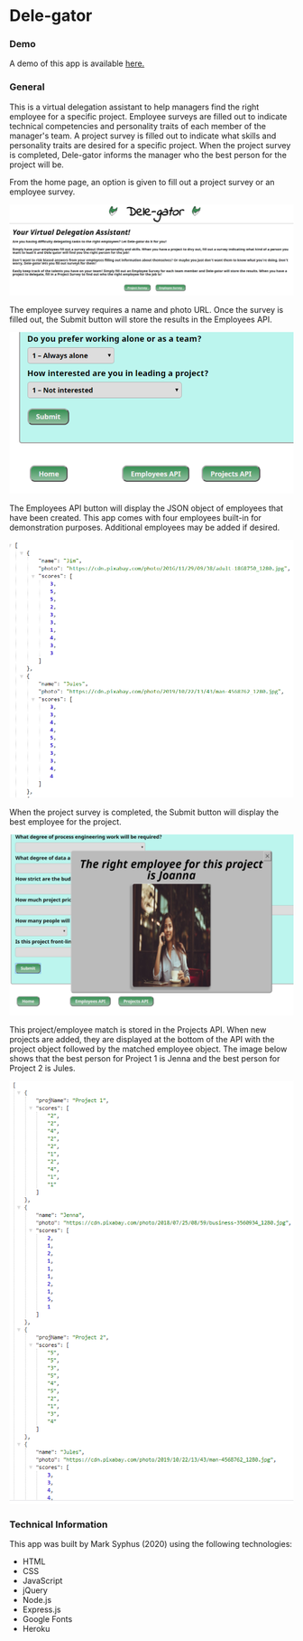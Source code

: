 # Dele-gator

### Demo
A demo of this app is available [here.](https://lit-brook-86234.herokuapp.com/)

### General
This is a virtual delegation assistant to help managers find the right employee for a specific project.  Employee surveys are filled out to indicate technical competencies and personality traits of each member of the manager's team.  A project survey is filled out to indicate what skills and personality traits are desired for a specific project.  When the project survey is completed, Dele-gator informs the manager who the best person for the project will be.

From the home page, an option is given to fill out a project survey or an employee survey.

![Home page screenshot](/screenshots/home.PNG)

The employee survey requires a name and photo URL.  Once the survey is filled out, the Submit button will store the results in the Employees API.  

![Survey buttons screenshot](/screenshots/surveyButtons.PNG)

The Employees API button will display the JSON object of employees that have been created.  This app comes with four employees built-in for demonstration purposes.  Additional employees may be added if desired.

![Employee API screenshot](/screenshots/employeeAPI.PNG)

When the project survey is completed, the Submit button will display the best employee for the project. 

![Best employee screenshot](/screenshots/matchModal.PNG)

This project/employee match is stored in the Projects API.  When new projects are added, they are displayed at the bottom of the API with the project object followed by the matched employee object.  The image below shows that the best person for Project 1 is Jenna and the best person for Project 2 is Jules.

![Project API screenshot](/screenshots/projectAPI.PNG)

### Technical Information
This app was built by Mark Syphus (2020) using the following technologies:

* HTML
* CSS
* JavaScript
* jQuery
* Node.js
* Express.js
* Google Fonts
* Heroku
